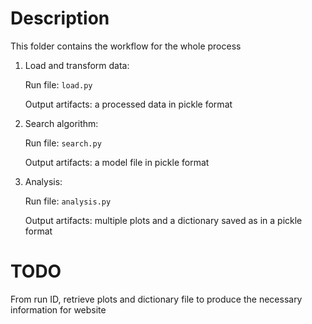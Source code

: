 # Description
This folder contains the workflow for the whole process

1. Load and transform data: 

    Run file: ``load.py``

    Output artifacts: a processed data in pickle format
2. Search algorithm:

    Run file: ``search.py``
    
    Output artifacts: a model file in pickle format
3. Analysis: 

    Run file: ``analysis.py``

    Output artifacts: multiple plots and a dictionary saved as in a pickle format

# TODO
From run ID, retrieve plots and dictionary file to produce the necessary information for website